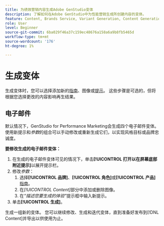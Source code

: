```yaml
---
title: 为绩效营销内容生成Adobe GenStudio变体
description: 了解如何在Adobe GenStudio中为性能营销生成所创建内容的变体。
feature: Content, Brands Service, Variant Generation, Content Generation
role: User
level: Beginner
source-git-commit: 6ba029f46a37c159ec48676a158a6a9b8fb5465d
workflow-type: tm+mt
source-wordcount: '176'
ht-degree: 1%

---
```



# 生成变体

生成变体时，您可以选择添加新的[指南](/help/user-guide/guidelines/overview.md)、图像或[提示](/help/user-guide/effective-prompts.md)。 这些步骤是可选的，但将根据您选择更改的内容影响再生结果。

## 电子邮件

默认情况下，GenStudio for Performance Marketing会生成四个电子邮件变体。 使用新提示和&#x200B;_参数_&#x200B;的组合可以手动修改或重新生成它们，以实现风格目标或品牌忠诚度。

**要修改生成的电子邮件变体：**

1. 在生成的电子邮件变体可见的情况下，单击&#x200B;**[!UICONTROL 打开以在屏幕底部附近提示]**&#x200B;以展开提示栏。
1. 修改&#x200B;_参数_：
   1. 选择&#x200B;**[!UICONTROL 品牌]**、**[!UICONTROL 角色]**&#x200B;或&#x200B;**[!UICONTROL 产品]** [指南](/help/user-guide/guidelines/overview.md)。
   1. 在&#x200B;_[!UICONTROL Content]_&#x200B;部分中添加或删除图像。
   1. 在&#x200B;_“描述您要生成的体验”_&#x200B;提示框中输入新提示。
1. 单击&#x200B;**[!UICONTROL 生成]**。

生成一组新的变体。 您可以继续修改、生成和迭代变体，直到准备好发布到[!DNL Content]并导出以供使用为止。
